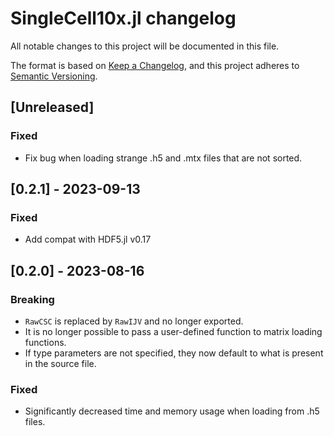 # SingleCell10x.jl changelog

All notable changes to this project will be documented in this file.

The format is based on [Keep a Changelog](https://keepachangelog.com/en/1.0.0/),
and this project adheres to [Semantic Versioning](https://semver.org/spec/v2.0.0.html).

## [Unreleased]

### Fixed

* Fix bug when loading strange .h5 and .mtx files that are not sorted.

## [0.2.1] - 2023-09-13

### Fixed

* Add compat with HDF5.jl v0.17

## [0.2.0] - 2023-08-16

### Breaking

* `RawCSC` is replaced by `RawIJV` and no longer exported.
* It is no longer possible to pass a user-defined function to matrix loading functions.
* If type parameters are not specified, they now default to what is present in the source file.

### Fixed

* Significantly decreased time and memory usage when loading from .h5 files.
